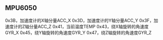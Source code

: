 
## MPU6050
0x3B，加速度计的X轴分量ACC_X
0x3D，加速度计的Y轴分量ACC_Y
0x3F，加速度计的Z轴分量ACC_Z
0x41，当前温度TEMP
0x43，绕X轴旋转的角速度GYR_X
0x45，绕Y轴旋转的角速度GYR_Y
0x47，绕Z轴旋转的角速度GYR_Z 
